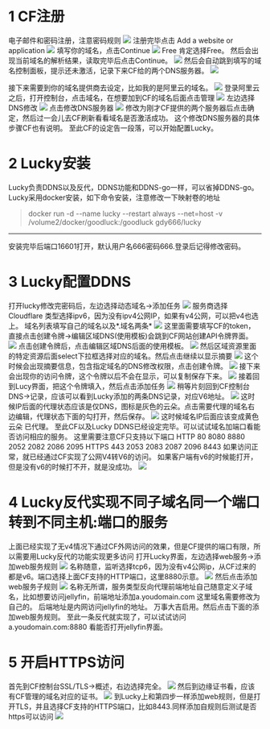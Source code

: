 # 1 CF注册
电子邮件和密码注册，注意密码规则
![](http://v.nasnas.site:8080/content/uploadfile/202404/4deb1714112669.jpg)
注册完毕点击 Add a website or application
![](http://v.nasnas.site:8080/content/uploadfile/202404/a1db1714112670.jpg)
填写你的域名，点击Continue
![](http://v.nasnas.site:8080/content/uploadfile/202404/ca851714112999.jpg)
Free 肯定选择Free。
然后会出现当前域名的解析结果，读取完毕后点击Continue。
![](http://v.nasnas.site:8080/content/uploadfile/202404/c54a1714112670.jpg)
然后会自动跳到填写的域名控制面板，提示还未激活，记录下来CF给的两个DNS服务器。
![](http://v.nasnas.site:8080/content/uploadfile/202404/94f71714112629.png)

接下来需要到你的域名提供商去设定，比如我的是阿里云的域名。
![](http://v.nasnas.site:8080/content/uploadfile/202404/0ca51714113446.png)
登录阿里云之后，打开控制台，点击域名，在想要加到CF的域名后面点击管理
![](http://v.nasnas.site:8080/content/uploadfile/202404/14001714113482.png)
左边选择DNS修改
![](http://v.nasnas.site:8080/content/uploadfile/202404/3a291714113509.png)
点击修改DNS服务器
![](http://v.nasnas.site:8080/content/uploadfile/202404/8e471714113534.png)
修改为刚才CF提供的两个服务器后点击确定，然后过一会儿去CF刷新看看域名是否激活成功。
这个修改DNS服务器的具体步骤CF也有说明。
至此CF的设定告一段落，可以开始配置Lucky。


# 2 Lucky安装
Lucky负责DDNS以及反代，DDNS功能和DDNS-go一样，可以省掉DDNS-go。
Lucky采用docker安装，如下命令安装，注意修改一下映射卷的地址
> docker run -d --name lucky --restart always --net=host -v /volume2/docker/goodluck:/goodluck gdy666/lucky

------------

安装完毕后端口16601打开，默认用户名666密码666.登录后记得修改密码。


# 3 Lucky配置DDNS
打开lucky修改完密码后，左边选择动态域名->添加任务
  ![](http://v.nasnas.site:8080/content/uploadfile/202404/73e91714114396.png)
服务商选择Cloudflare
类型选择ipv6，因为没有ipv4公网IP，如果有v4公网，可以把v4也选上。
域名列表填写自己的域名以及*.域名两条*
  ![](http://v.nasnas.site:8080/content/uploadfile/202404/46a51714114581.png)
这里面需要填写CF的token，直接点击创建令牌->编辑区域DNS(使用模板)会跳到CF网站创建API令牌界面。
![](http://v.nasnas.site:8080/content/uploadfile/202404/29821714114699.png)
点击创建令牌后，点击编辑区域DNS后面的使用模板。
![](http://v.nasnas.site:8080/content/uploadfile/202404/50541714114749.png)
然后区域资源里面的特定资源后面select下拉框选择对应的域名。然后点击继续以显示摘要
![](http://v.nasnas.site:8080/content/uploadfile/202404/4d291714117201.png)
这个时候会出现摘要信息，包含指定域名的DNS修改权限，点击创建令牌。
![](http://v.nasnas.site:8080/content/uploadfile/202404/ce491714117002.png)
接下来会出现你的访问令牌，这个令牌以后不会在显示，可以复制保存下来。
![](http://v.nasnas.site:8080/content/uploadfile/202404/1c8d1714115045.png)
接着回到Lucy界面，把这个令牌填入，然后点击添加任务
![](http://v.nasnas.site:8080/content/uploadfile/202404/101b1714115152.png)
稍等片刻回到CF控制台DNS->记录，应该可以看到Lucky添加的两条DNS记录，对应V6地址。
![](http://v.nasnas.site:8080/content/uploadfile/202404/73391714115347.png)
这时候IP后面的代理状态应该是仅DNS，图标是灰色的云朵。点击需要代理的域名右边编辑，代理状态下面的勾打开，然后保存。
![](http://v.nasnas.site:8080/content/uploadfile/202404/4a511714115397.png)
这时候域名IP后面应该变成黄色云朵 已代理。
至此CF以及Lucky DDNS已经设定完毕。可以试试域名加端口看能否访问相应的服务。
这里需要注意CF只支持以下端口
HTTP 80 8080 8880 2052 2082 2086 2095
HTTPS 443 2053 2083 2087 2096 8443
如果访问正常，就已经通过CF实现了公网V4转V6的访问。
如果客户端有v6的时候能打开，但是没有v6的时候打不开，就是没成功。
![](http://v.nasnas.site:8080/content/uploadfile/202404/23141714116616.png)


# 4 Lucky反代实现不同子域名同一个端口转到不同主机:端口的服务
上面已经实现了无v4情况下通过CF外网访问的效果，但是CF提供的端口有限，所以需要用Lucky反代的功能实现更多访问
打开Lucky界面，左边选择web服务->添加web服务规则
![](http://v.nasnas.site:8080/content/uploadfile/202404/8ee91714118808.png)
名称随意，监听选择tcp6，因为没有v4公网ip，从CF过来的都是v6。端口选择上面CF支持的HTTP端口，这里8880示意。
![](http://v.nasnas.site:8080/content/uploadfile/202404/f9611714118840.png)
然后点击添加web服务子规则
![](http://v.nasnas.site:8080/content/uploadfile/202404/8a841714118924.png)
名称无所谓，服务类型反向代理前端地址自己随意定义子域名，比如想要访问jellyfin，前端地址添加a.youdomain.com 这里域名需要修改为自己的。
后端地址是内网访问jellyfin的地址。
万事大吉启用。然后点击下面的添加web服务规则。
至此一条反代就实现了，可以试试访问a.youdomain.com:8880 看能否打开jellyfin界面。

# 5 开启HTTPS访问
首先到CF控制台SSL/TLS->概述，右边选择完全。
![](http://v.nasnas.site:8080/content/uploadfile/202404/aa601714119365.png)
然后到边缘证书看，应该有CF管理的域名对应的证书。
![](http://v.nasnas.site:8080/content/uploadfile/202404/689f1714119378.png)
到Lucky上和第四步一样添加web规则，但是打开TLS，并且选择CF支持的HTTPS端口，比如8443.同样添加自规则后测试是否https可以访问
![](http://v.nasnas.site:8080/content/uploadfile/202404/a55d1714119566.png)
